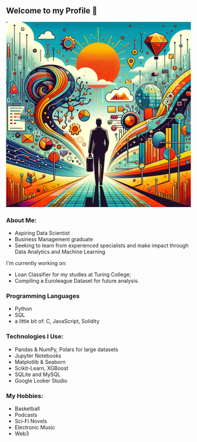 ## Welcome to my Profile 👋

![Image](picture.webp)

### About Me:
* Aspiring Data Scientist
* Business Management graduate
* Seeking to learn from experienced specialists and make impact through Data Analytics and Machine Learning

I'm currently working on:
* Loan Classifier for my studies at Turing College;
* Compiling a Euroleague Dataset for future analysis.


### Programming Languages
- Python
- SQL
- a little bit of: C, JavaScript, Solidity

### Technologies I Use:
- Pandas & NumPy, Polars for large datasets
- Jupyter Notebooks
- Matplotlib & Seaborn
- Scikit-Learn, XGBoost
- SQLite and MySQL
- Google Looker Studio

 
### My Hobbies:
- Basketball
- Podcasts
- Sci-Fi Novels
- Electronic Music
- Web3
